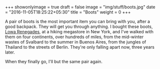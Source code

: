 +++
showonlyimage = true
draft = false
image = "img/stuff/boots.jpg"
date = "2016-11-05T18:25:22+05:30"
title = "Boots"
weight = 0
+++

A pair of boots is the most important item you can bring with you, after a good backpack. They will get you through anything. I bought these boots, [Lowa Renegades](http://amzn.to/2nlVcq8), at a hiking megastore in New York, and I've walked with them on four continents, over hundreds of miles, from the mid-winter wastes of Svalbard to the summer in Buenos Aires, from the jungles of Thailand to the streets of Berlin. They're only falling apart now, three years later.

When they finally go, I'll but the same pair again.
